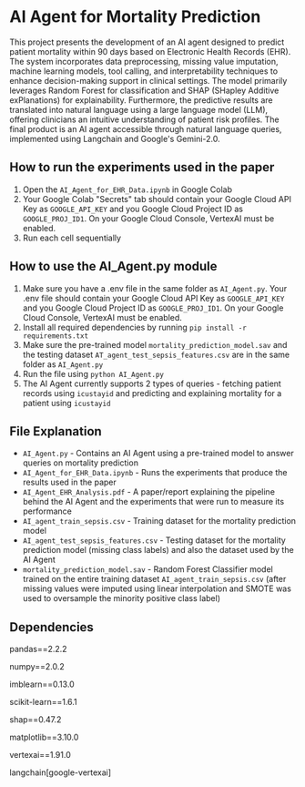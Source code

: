# AI Agent for Mortality Prediction

This project presents the development of an AI agent designed to predict patient mortality within 90 days based on Electronic Health Records (EHR). The system incorporates data preprocessing, missing value imputation, machine learning models, tool calling, and interpretability techniques to enhance decision-making support in clinical settings. The model primarily leverages Random Forest for classification and SHAP (SHapley Additive exPlanations) for explainability. Furthermore, the predictive results are translated into natural language using a large language model (LLM), offering clinicians an intuitive understanding of patient risk profiles. The final product is an AI agent accessible through natural language queries, implemented using Langchain and Google's Gemini-2.0.

## How to run the experiments used in the paper
1. Open the `AI_Agent_for_EHR_Data.ipynb` in Google Colab
2. Your Google Colab "Secrets" tab should contain your Google Cloud API Key as `GOOGLE_API_KEY` and you Google Cloud Project ID as `GOOGLE_PROJ_ID1`. On your Google Cloud Console, VertexAI must be enabled.
3. Run each cell sequentially

## How to use the AI_Agent.py module
1. Make sure you have a .env file in the same folder as `AI_Agent.py`. Your .env file should contain your Google Cloud API Key as `GOOGLE_API_KEY` and you Google Cloud Project ID as `GOOGLE_PROJ_ID1`. On your Google Cloud Console, VertexAI must be enabled.
2. Install all required dependencies by running `pip install -r requirements.txt`
3. Make sure the pre-trained model `mortality_prediction_model.sav` and the testing dataset `AT_agent_test_sepsis_features.csv` are in the same folder as `AI_Agent.py`
4. Run the file using `python AI_Agent.py`
5. The AI Agent currently supports 2 types of queries - fetching patient records using `icustayid` and predicting and explaining mortality for a patient using `icustayid`

## File Explanation
* `AI_Agent.py` - Contains an AI Agent using a pre-trained model to answer queries on mortality prediction
* `AI_Agent_for_EHR_Data.ipynb` - Runs the experiments that produce the results used in the paper
* `AI_Agent_EHR_Analysis.pdf` - A paper/report explaining the pipeline behind the AI Agent and the experiments that were run to measure its performance
* `AI_agent_train_sepsis.csv` - Training dataset for the mortality prediction model
* `AI_agent_test_sepsis_features.csv` - Testing dataset for the mortality prediction model (missing class labels) and also the dataset used by the AI Agent
* `mortality_prediction_model.sav` - Random Forest Classifier model trained on the entire training dataset `AI_agent_train_sepsis.csv` (after missing values were imputed using linear interpolation and SMOTE was used to oversample the minority positive class label)

## Dependencies
pandas==2.2.2

numpy==2.0.2

imblearn==0.13.0

scikit-learn==1.6.1

shap==0.47.2

matplotlib==3.10.0

vertexai==1.91.0

langchain[google-vertexai]
